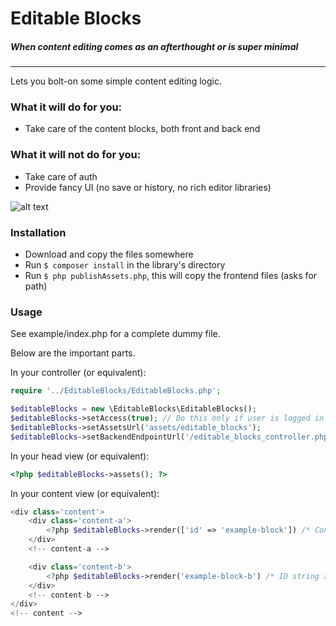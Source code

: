 # Editable Blocks

##### When content editing comes as an afterthought or is super minimal

-------
Lets you bolt-on some simple content editing logic.

### What it will do for you:

 * Take care of the content blocks, both front and back end

### What it will **not** do for you:
 * Take care of auth
 * Provide fancy UI (no save or history, no rich editor libraries)

![alt text](http://i.imgur.com/SE1l5Op.gif "Demo")

### Installation
 * Download and copy the files somewhere
 * Run ```$ composer install``` in the library's directory
 * Run ```$ php publishAssets.php```, this will copy the frontend files (asks for path)

### Usage
See example/index.php for a complete dummy file.

Below are the important parts.

In your controller (or equivalent):
```php
require '../EditableBlocks/EditableBlocks.php';

$editableBlocks = new \EditableBlocks\EditableBlocks();
$editableBlocks->setAccess(true); // Do this only if user is logged in as admin in your own project!
$editableBlocks->setAssetsUrl('assets/editable_blocks');
$editableBlocks->setBackendEndpointUrl('/editable_blocks_controller.php');
```
In your head view (or equivalent):
```php
<?php $editableBlocks->assets(); ?>
```
In your content view (or equivalent):
```php
<div class='content'>
    <div class='content-a'>
        <?php $editableBlocks->render(['id' => 'example-block']) /* Config array as argument */ ?>
    </div>
    <!-- content-a -->

    <div class='content-b'>
        <?php $editableBlocks->render('example-block-b') /* ID string as argument */ ?>
    </div>
    <!-- content-b -->
</div>
<!-- content -->
```

